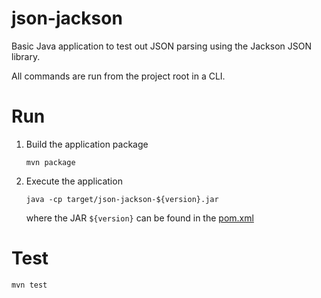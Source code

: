 json-jackson
===
Basic Java application to test out JSON parsing using the Jackson JSON library.

All commands are run from the project root in a CLI.

# Run

1. Build the application package
    ```shell
    mvn package
    ```

2. Execute the application
    ```shell
    java -cp target/json-jackson-${version}.jar
    ```
    where the JAR `${version}` can be found in the [pom.xml](pom.xml)

# Test

```shell
mvn test
```
